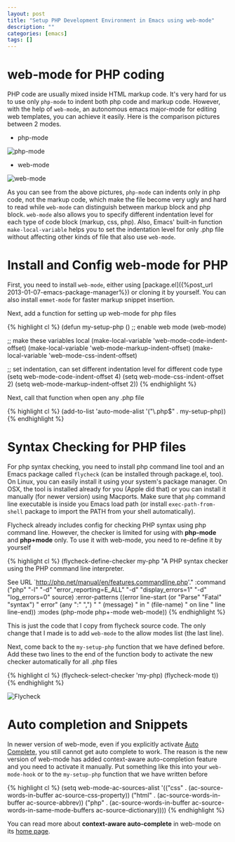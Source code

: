 ```yaml
---
layout: post
title: "Setup PHP Development Environment in Emacs using web-mode"
description: ""
categories: [emacs]
tags: []
---
```



# web-mode for PHP coding

PHP code are usually mixed inside HTML markup code. It's very hard for us to use
only `php-mode` to indent both php code and markup code. However, with the help
of `web-mode`, an autonomous emacs major-mode for editing web templates, you can
achieve it easily. Here is the comparison pictures between 2 modes.

- php-mode

![php-mode](/files/2014-07-22-setup-php-development-environment-in-emacs/php.png)

<!-- more -->

- web-mode

![web-mode](/files/2014-07-22-setup-php-development-environment-in-emacs/web.png)

As you can see from the above pictures, `php-mode` can indents only in php code,
not the markup code, which make the file become very ugly and hard to read while
`web-mode` can distinguish between markup block and php block.
`web-mode` also allows you to specify different indentation level for each type of
code block (markup, css, php). Also, Emacs' built-in function
`make-local-variable` helps you to set the indentation level for only .php file
without affecting other kinds of file that also use `web-mode`.

# Install and Config web-mode for PHP

First, you need to install `web-mode`, either using
[package.el]({%post_url 2013-01-07-emacs-package-manager%}) or cloning it by
yourself. You can also install `emmet-mode` for faster markup snippet insertion.

Next, add a function for setting up web-mode for php files

{% highlight cl %}
(defun my-setup-php ()
  ;; enable web mode
  (web-mode)

  ;; make these variables local
  (make-local-variable 'web-mode-code-indent-offset)
  (make-local-variable 'web-mode-markup-indent-offset)
  (make-local-variable 'web-mode-css-indent-offset)

  ;; set indentation, can set different indentation level for different code type
  (setq web-mode-code-indent-offset 4)
  (setq web-mode-css-indent-offset 2)
  (setq web-mode-markup-indent-offset 2))
{% endhighlight %}

Next, call that function when open any .php file

{% highlight cl %}
(add-to-list 'auto-mode-alist '("\\.php$" . my-setup-php))
{% endhighlight %}

# Syntax Checking for PHP files

For php syntax checking, you need to install php command line tool and an Emacs
package called `flycheck` (can be installed through package.el, too). On Linux,
you can easily install it using your system's package manager. On OSX, the tool
is installed already for you (Apple did that) or you can install it manually
(for newer version) using Macports. Make sure that `php` command line executable
is inside you Emacs
load path (or install `exec-path-from-shell` package to import the PATH from
your shell automatically).

Flycheck already includes config for checking PHP syntax using php command line.
However, the checker is limited for using with **php-mode** and **php+mode**
only. To use it with web-mode, you need to re-define it by yourself

{% highlight cl %}
(flycheck-define-checker my-php
  "A PHP syntax checker using the PHP command line interpreter.

See URL `http://php.net/manual/en/features.commandline.php'."
  :command ("php" "-l" "-d" "error_reporting=E_ALL" "-d" "display_errors=1"
            "-d" "log_errors=0" source)
  :error-patterns
  ((error line-start (or "Parse" "Fatal" "syntax") " error" (any ":" ",") " "
          (message) " in " (file-name) " on line " line line-end))
  :modes (php-mode php+-mode web-mode))
{% endhighlight %}

This is just the code that I copy from flycheck source code. The only change
that I made is to add `web-mode` to the allow modes list (the last line).

Next, come back to the `my-setup-php` function that we have defined before. Add
these two lines to the end of the function body to activate the new checker
automatically for all .php files

{% highlight cl %}
(flycheck-select-checker 'my-php)
(flycheck-mode t))
{% endhighlight %}

![Flycheck](/files/2014-07-22-setup-php-development-environment-in-emacs/error.png)

# Auto completion and Snippets

In newer version of web-mode, even if you explicitly activate
[Auto Complete](http://cx4a.org/software/auto-complete/index.html), you still
cannot get auto complete to work. The reason is the new version of web-mode has
added context-aware auto-completion feature and you need to activate it
manually. Put something like this into your `web-mode-hook` or to the
`my-setup-php` function that we have written before

{% highlight cl %}
(setq web-mode-ac-sources-alist
      '(("css" . (ac-source-words-in-buffer ac-source-css-property))
        ("html" . (ac-source-words-in-buffer ac-source-abbrev))
        ("php" . (ac-source-words-in-buffer
                  ac-source-words-in-same-mode-buffers
                  ac-source-dictionary))))
{% endhighlight %}

You can read more about **context-aware auto-complete** in web-mode on its
[home page](http://web-mode.org/ ).
